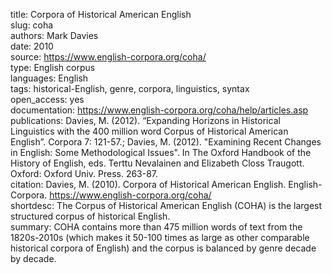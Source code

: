 title: Corpora of Historical American English \
slug: coha \
authors: Mark Davies \
date: 2010 \
source: https://www.english-corpora.org/coha/ \
type: English corpus \
languages: English \
tags: historical-English, genre, corpora, linguistics, syntax \
open_access: yes \
documentation: https://www.english-corpora.org/coha/help/articles.asp \
publications: Davies, M. (2012). “Expanding Horizons in Historical Linguistics with the 400 million word Corpus of Historical American English”. Corpora 7: 121-57.; Davies, M. (2012). "Examining Recent Changes in English: Some Methodological Issues". In The Oxford Handbook of the History of English, eds. Terttu Nevalainen and Elizabeth Closs Traugott. Oxford: Oxford Univ. Press. 263-87. \
citation: Davies, M. (2010). Corpora of Historical American English. English-Corpora. https://www.english-corpora.org/coha/ \
shortdesc: The Corpus of Historical American English (COHA) is the largest structured corpus of historical English. \
summary: COHA contains more than 475 million words of text from the 1820s-2010s (which makes it 50-100 times as large as other comparable historical corpora of English) and the corpus is balanced by genre decade by decade. 
